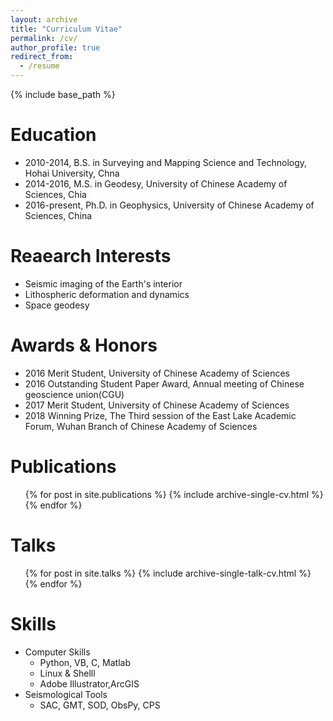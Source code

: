 ```yaml
---
layout: archive
title: "Curriculum Vitae"
permalink: /cv/
author_profile: true
redirect_from:
  - /resume
---
```


{% include base_path %}

Education
======
* 2010-2014, B.S. in Surveying and Mapping Science and Technology, Hohai University, Chna
* 2014-2016, M.S. in Geodesy, University of Chinese Academy of Sciences, Chia
* 2016-present, Ph.D. in Geophysics, University of Chinese Academy of Sciences, China

Reaearch Interests
=====
* Seismic imaging of the Earth's interior
* Lithospheric deformation and dynamics
* Space geodesy

Awards & Honors 
======
* 2016 Merit Student, University of Chinese Academy of Sciences
* 2016 Outstanding Student Paper Award, Annual meeting of Chinese geoscience union(CGU)
* 2017 Merit Student, University of Chinese Academy of Sciences
* 2018 Winning Prize, The Third session of the East Lake Academic Forum, Wuhan Branch of Chinese Academy of Sciences

Publications
======
  <ul>{% for post in site.publications %}
    {% include archive-single-cv.html %}
  {% endfor %}</ul>
  
Talks
======
  <ul>{% for post in site.talks %}
    {% include archive-single-talk-cv.html %}
  {% endfor %}</ul>
  
  
Skills
======
* Computer Skills
  * Python, VB, C, Matlab
  * Linux & Shelll
  * Adobe Illustrator,ArcGIS
* Seismological Tools
  * SAC, GMT, SOD, ObsPy, CPS
